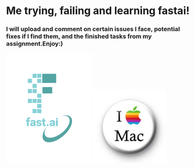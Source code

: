# Me trying, failing and learning fastai!
### I will upload and comment on certain issues I face, potential fixes if I find them, and the finished tasks from my assignment.Enjoy:)

![Image of fast.ai logo](images/logo.png) ![I Love Mac](images/i-love-Mac-200x200.png)




